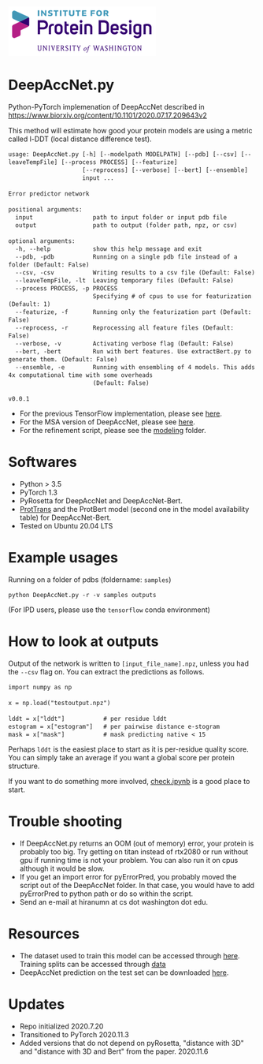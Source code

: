 <img src="figures/ipdlogo.png">

# DeepAccNet.py
Python-PyTorch implemenation of DeepAccNet described in https://www.biorxiv.org/content/10.1101/2020.07.17.209643v2

This method will estimate how good your protein models are using a metric called l-DDT (local distance difference test).

```
usage: DeepAccNet.py [-h] [--modelpath MODELPATH] [--pdb] [--csv] [--leaveTempFile] [--process PROCESS] [--featurize]
                     [--reprocess] [--verbose] [--bert] [--ensemble]
                     input ...

Error predictor network

positional arguments:
  input                 path to input folder or input pdb file
  output                path to output (folder path, npz, or csv)

optional arguments:
  -h, --help            show this help message and exit
  --pdb, -pdb           Running on a single pdb file instead of a folder (Default: False)
  --csv, -csv           Writing results to a csv file (Default: False)
  --leaveTempFile, -lt  Leaving temporary files (Default: False)
  --process PROCESS, -p PROCESS
                        Specifying # of cpus to use for featurization (Default: 1)
  --featurize, -f       Running only the featurization part (Default: False)
  --reprocess, -r       Reprocessing all feature files (Default: False)
  --verbose, -v         Activating verbose flag (Default: False)
  --bert, -bert         Run with bert features. Use extractBert.py to generate them. (Default: False)
  --ensemble, -e        Running with ensembling of 4 models. This adds 4x computational time with some overheads
                        (Default: False)

v0.0.1
```

- For the previous TensorFlow implementation, please see [here](https://github.com/hiranumn/DeepAccNet-TF).
- For the MSA version of DeepAccNet, please see [here](https://github.com/hiranumn/DeepAccNet-MSA).
- For the refinement script, please see the [modeling](modeling) folder.

# Softwares
- Python > 3.5
- PyTorch 1.3
- PyRosetta for DeepAccNet and DeepAccNet-Bert.
- [ProtTrans](https://github.com/agemagician/ProtTrans) and the ProtBert model (second one in the model availability table) for DeepAccNet-Bert.
- Tested on Ubuntu 20.04 LTS

# Example usages

Running on a folder of pdbs (foldername: ```samples```)
```
python DeepAccNet.py -r -v samples outputs
```
(For IPD users, please use the ```tensorflow``` conda environment)

# How to look at outputs
Output of the network is written to ```[input_file_name].npz```, unless you had the ```--csv``` flag on.
You can extract the predictions as follows.

```
import numpy as np

x = np.load("testoutput.npz")

lddt = x["lddt"]           # per residue lddt
estogram = x["estogram"]   # per pairwise distance e-stogram
mask = x["mask"]           # mask predicting native < 15
```
Perhaps ```lddt``` is the easiest place to start as it is per-residue quality score. You can simply take an average if you want a global score per protein structure. 

If you want to do something more involved, [check.ipynb](ipynbs/check.ipynb) is a good place to start.

# Trouble shooting
- If DeepAccNet.py returns an OOM (out of memory) error, your protein is probably too big. Try getting on titan instead of rtx2080 or run without gpu if running time is not your problem. You can also run it on cpus although it would be slow.
- If you get an import error for pyErrorPred, you probably moved the script out of the DeepAccNet folder. In that case, you would have to add pyErrorPred to python path or do so within the script. 
- Send an e-mail at hiranumn at cs dot washington dot edu.

# Resources
- The dataset used to train this model can be accessed through [here](https://files.ipd.uw.edu/pub/DeepAccNet/decoys8000k.zip). Training splits can be accessed through [data](data)
- DeepAccNet prediction on the test set can be downloaded [here](https://files.ipd.uw.edu/pub/DeepAccNet/test_oreds.zip).

# Updates
- Repo initialized 2020.7.20
- Transitioned to PyTorch 2020.11.3
- Added versions that do not depend on pyRosetta, "distance with 3D" and "distance with 3D and Bert" from the paper. 2020.11.6
